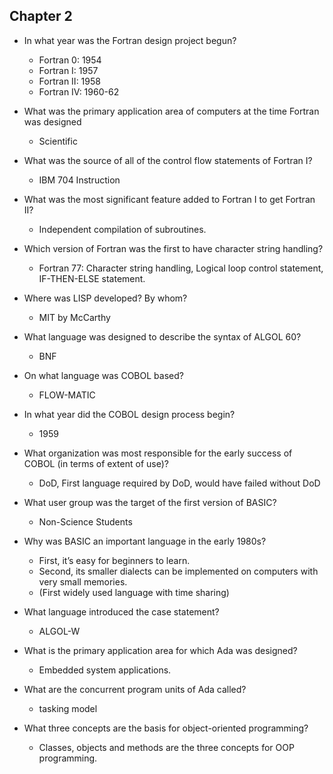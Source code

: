 ## Chapter 2
- In what year was the Fortran design project begun?
    - Fortran 0: 1954
    - Fortran I: 1957
    - Fortran II: 1958
    - Fortran IV: 1960-62

- What was the primary application area of computers at the time Fortran was designed
    - Scientific

- What was the source of all of the control flow statements of Fortran I?
    - IBM 704 Instruction

- What was the most significant feature added to Fortran I to get Fortran II?
    - Independent compilation of subroutines.

- Which version of Fortran was the first to have character string handling?
    - Fortran 77: Character string handling, Logical loop control statement, IF-THEN-ELSE statement.

- Where was LISP developed? By whom?
    - MIT by McCarthy

- What language was designed to describe the syntax of ALGOL 60?
    - BNF

- On what language was COBOL based?
    - FLOW-MATIC

- In what year did the COBOL design process begin?
    - 1959

- What organization was most responsible for the early success of COBOL (in terms of extent of use)?
    - DoD, First language required by DoD, would have failed without DoD

- What user group was the target of the first version of BASIC?
    - Non-Science Students

- Why was BASIC an important language in the early 1980s?
    - First, it’s easy for beginners to learn. 
    - Second, its smaller dialects can be implemented on computers with very small memories.
    - (First widely used language with time sharing)

- What language introduced the case statement?
    - ALGOL-W

- What is the primary application area for which Ada was designed?
    - Embedded system applications.

- What are the concurrent program units of Ada called?
    - tasking model

- What three concepts are the basis for object-oriented programming?
    - Classes, objects and methods are the three concepts for OOP programming.
